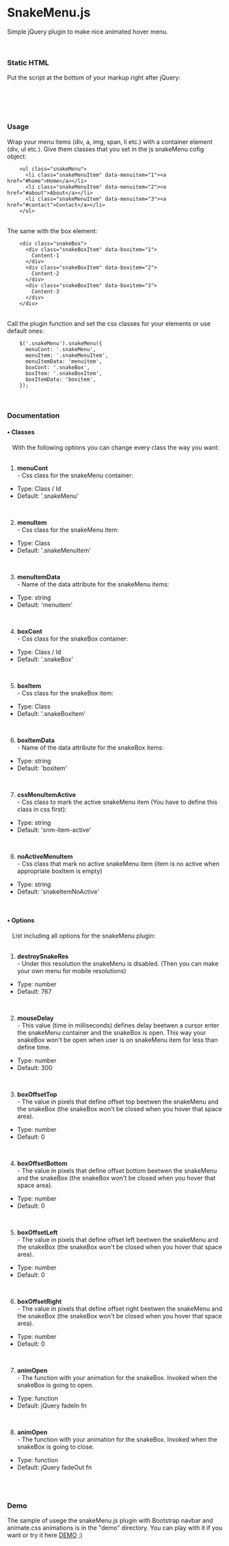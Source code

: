 # SnakeMenu.js
Simple jQuery plugin to make nice animated hover menu.

<br>
<h3>Static HTML</h3>
Put the script at the bottom of your markup right after jQuery:

<code> <script src="filespath/jquery-3.2.1.min.js"></script> </code> <br>
<code> <script src="filespath/snakeMenu-1.1.min.js"></script> </code>
  
<br>  
<h3>Usage</h3>

Wrap your menu items (div, a, img, span, li etc.) with a container element (div, ul etc.). Give them classes that you set
in the js snakeMenu cofig object:

        <ul class="snakeMenu">
          <li class="snakeMenuItem" data-menuitem="1"><a href="#home">Home</a></li>
          <li class="snakeMenuItem" data-menuitem="2"><a href="#about">About</a></li>
          <li class="snakeMenuItem" data-menuitem="3"><a href="#contact">Contact</a></li>
        </ul>
      
<br>
The same with the box element:   

        <div class="snakeBox">
          <div class="snakeBoxItem" data-boxitem="1">
            Content-1
          </div>
          <div class="snakeBoxItem" data-boxitem="2">
            Content-2
          </div>
          <div class="snakeBoxItem" data-boxitem="3">
            Content-3
          </div>
	    </div>

<br>
Call the plugin function and set the css classes for your elements or use default ones:

        $('.snakeMenu').snakeMenu({
          menuCont: '.snakeMenu',
          menuItem: '.snakeMenuItem',
          menuItemData: 'menuitem',
          boxCont: '.snakeBox',
          boxItem: '.snakeBoxItem',
          boxItemData: 'boxitem',
        });
	

<br>
<h3>Documentation</h3>

<h4>&bull; Classes</h4> 
&nbsp;&nbsp;&nbsp;With the following options you can change every class the way you want: <br><br>

1. <b>menuCont</b> <br>- Css class for the snakeMenu container:
<ul>
	<li>Type: Class / Id</li>
	<li>Default: '.snakeMenu'</li>
</ul>
<br>

2. <b>menuItem</b> <br>- Css class for the snakeMenu item:
<ul>
	<li>Type: Class</li>
	<li>Default: '.snakeMenuItem'</li>
</ul>
<br>

3. <b>menuItemData</b> <br>- Name of the data attribute for the snakeMenu items:
<ul>
	<li>Type: string</li>
	<li>Default: 'menuitem'</li>
</ul>
<br>

4. <b>boxCont</b> <br>- Css class for the snakeBox container:
<ul>
	<li>Type: Class / Id</li>
	<li>Default: '.snakeBox'</li>
</ul>
<br>

5. <b>boxItem</b> <br>- Css class for the snakeBox item:
<ul>
	<li>Type: Class</li>
	<li>Default: '.snakeBoxItem'</li>
</ul>
<br>

6. <b>boxItemData</b> <br>- Name of the data attribute for the snakeBox items:
<ul>
	<li>Type: string</li>
	<li>Default: 'boxitem'</li>
</ul>
<br>

7. <b>cssMenuItemActive</b> <br>- Css class to mark the active snakeMenu item (You have to define this class in css first):
<ul>
	<li>Type: string</li>
	<li>Default: 'snm-item-active' </li>
</ul>
<br>

8. <b>noActiveMenuItem</b> <br>- Css class that mark no active snakeMenu item (item is no active when appropriate boxItem is empty)
<ul>
	<li>Type: string</li>
	<li>Default: 'snakeItemNoActive' </li>
</ul>
<br>

<h4>&bull; Options</h4> 
&nbsp;&nbsp;&nbsp;List including all options for the snakeMenu plugin: <br><br>

1. <b>destroySnakeRes</b> <br>- Under this resolution the snakeMenu is disabled. (Then you can make your own menu for mobile resolutions)
<ul>
	<li>Type: number</li>
	<li>Default: 767 </li>
</ul>
<br>

2. <b>mouseDelay</b> <br>- This value (time in milliseconds) defines delay beetwen a cursor enter the snakeMenu container and the snakeBox is open. This way your snakeBox won't be open when user is on snakeMenu item for less than define time. 
<ul>
	<li>Type: number</li>
	<li>Default: 300 </li>
</ul>
<br>

3. <b>boxOffsetTop</b> <br>- The value in pixels that define offset top beetwen the snakeMenu and the snakeBox (the snakeBox won't be closed when you hover that space area).
<ul>
	<li>Type: number</li>
	<li>Default: 0 </li>
</ul>
<br>

4. <b>boxOffsetBottom</b> <br>- The value in pixels that define offset bottom beetwen the snakeMenu and the snakeBox (the snakeBox won't be closed when you hover that space area).
<ul>
	<li>Type: number</li>
	<li>Default: 0 </li>
</ul>
<br>

5. <b>boxOffsetLeft</b> <br>- The value in pixels that define offset left beetwen the snakeMenu and the snakeBox (the snakeBox won't be closed when you hover that space area).
<ul>
	<li>Type: number</li>
	<li>Default: 0 </li>
</ul>
<br>

6. <b>boxOffsetRight</b> <br>- The value in pixels that define offset right beetwen the snakeMenu and the snakeBox (the snakeBox won't be closed when you hover that space area).
<ul>
	<li>Type: number</li>
	<li>Default: 0 </li>
</ul>
<br>

7. <b>animOpen</b> <br>- The function with your animation for the snakeBox. Invoked when the snakeBox is going to open.
<ul>
	<li>Type: function</li>
	<li>Default: jQuery fadeIn fn </li>
</ul>
<br>

8. <b>animOpen</b> <br>- The function with your animation for the snakeBox. Invoked when the snakeBox is going to close.
<ul>
	<li>Type: function</li>
	<li>Default: jQuery fadeOut fn </li>
</ul>
<br>

<br>
<h3>Demo</h3>

The sample of usege the snakeMenu.js plugin with Bootstrap navbar and animate.css animations is in the "demo" directory. You can play with it if you want or try it here <a href="https://www.jqueryscript.net/demo/Dropdown-Menu-jQuery-snakeMenu/">DEMO</a> ;)

